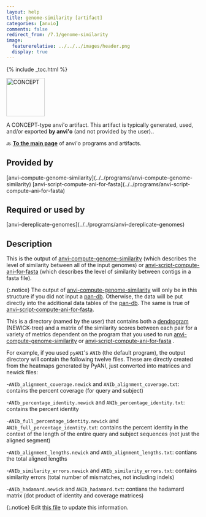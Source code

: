```yaml
---
layout: help
title: genome-similarity [artifact]
categories: [anvio]
comments: false
redirect_from: /7.1/genome-similarity
image:
  featurerelative: ../../../images/header.png
  display: true
---
```



{% include _toc.html %}


<img src="../../images/icons/CONCEPT.png" alt="CONCEPT" style="width:100px; border:none" />

A CONCEPT-type anvi'o artifact. This artifact is typically generated, used, and/or exported **by anvi'o** (and not provided by the user)..

🔙 **[To the main page](../../)** of anvi'o programs and artifacts.

## Provided by


<p style="text-align: left" markdown="1"><span class="artifact-p">[anvi-compute-genome-similarity](../../programs/anvi-compute-genome-similarity)</span> <span class="artifact-p">[anvi-script-compute-ani-for-fasta](../../programs/anvi-script-compute-ani-for-fasta)</span></p>


## Required or used by


<p style="text-align: left" markdown="1"><span class="artifact-r">[anvi-dereplicate-genomes](../../programs/anvi-dereplicate-genomes)</span></p>


## Description

This is the output of <span class="artifact-n">[anvi-compute-genome-similarity](/help/7.1/programs/anvi-compute-genome-similarity)</span> (which describes the level of similarity between all of the input genomes) or <span class="artifact-n">[anvi-script-compute-ani-for-fasta](/help/7.1/programs/anvi-script-compute-ani-for-fasta)</span> (which describes the level of similarity between contigs in a fasta file). 

{:.notice}
The output of <span class="artifact-n">[anvi-compute-genome-similarity](/help/7.1/programs/anvi-compute-genome-similarity)</span> will only be in this structure if you did not input a <span class="artifact-n">[pan-db](/help/7.1/artifacts/pan-db)</span>. Otherwise, the data will be put directly into the additional data tables of the <span class="artifact-n">[pan-db](/help/7.1/artifacts/pan-db)</span>. The same is true of <span class="artifact-n">[anvi-script-compute-ani-for-fasta](/help/7.1/programs/anvi-script-compute-ani-for-fasta)</span>. 

This is a directory (named by the user) that contains both a <span class="artifact-n">[dendrogram](/help/7.1/artifacts/dendrogram)</span> (NEWICK-tree) and a matrix of the similarity scores between each pair for a variety of metrics dependent on the program that you used to run <span class="artifact-n">[anvi-compute-genome-similarity](/help/7.1/programs/anvi-compute-genome-similarity)</span> or <span class="artifact-n">[anvi-script-compute-ani-for-fasta](/help/7.1/programs/anvi-script-compute-ani-for-fasta)</span> .

For example, if you used `pyANI`'s `ANIb` (the default program), the output directory will contain the following twelve files. These are directly created from the heatmaps generated by PyANI, just converted into matrices and newick files: 

-`ANIb_alignment_coverage.newick` and `ANIb_alignment_coverage.txt`: contains the percent coverage (for query and subject)

-`ANIb_percentage_identity.newick` and `ANIb_percentage_identity.txt`: contains the percent identity

-`ANIb_full_percentage_identity.newick` and `ANIb_full_percentage_identity.txt`: contains the percent identity in the context of the length of the entire query and subject sequences (not just the aligned segment)

-`ANIb_alignment_lengths.newick` and `ANIb_alignment_lengths.txt`: contians the total aligned lengths 

-`ANIb_similarity_errors.newick` and `ANIb_similarity_errors.txt`: contains similarity errors (total number of mismatches, not including indels)

-`ANIb_hadamard.newick` and `ANIb_hadamard.txt`: contians the hadamard matrix (dot product of identity and coverage matrices)



{:.notice}
Edit [this file](https://github.com/merenlab/anvio/tree/master/anvio/docs/artifacts/genome-similarity.md) to update this information.


